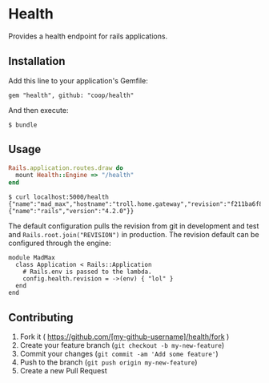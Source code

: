 # Health

Provides a health endpoint for rails applications.

## Installation

Add this line to your application's Gemfile:

    gem "health", github: "coop/health"

And then execute:

    $ bundle

## Usage

```ruby
Rails.application.routes.draw do
  mount Health::Engine => "/health"
end
```

```
$ curl localhost:5000/health
{"name":"mad_max","hostname":"troll.home.gateway","revision":"f211ba6f8cb9b92584bebbe8ad171639b69de816","pid":46582,"parent_id":46564,"platform":{"name":"rails","version":"4.2.0"}}
```

The default configuration pulls the revision from git in development and test
and `Rails.root.join("REVISION")` in production. The revision default can be
configured through the engine:

```
module MadMax
  class Application < Rails::Application
    # Rails.env is passed to the lambda.
    config.health.revision = ->(env) { "lol" }
  end
end
```

## Contributing

1. Fork it ( https://github.com/[my-github-username]/health/fork )
2. Create your feature branch (`git checkout -b my-new-feature`)
3. Commit your changes (`git commit -am 'Add some feature'`)
4. Push to the branch (`git push origin my-new-feature`)
5. Create a new Pull Request
